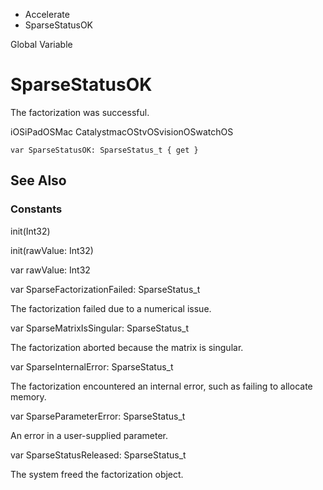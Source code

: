 

- Accelerate
-  SparseStatusOK 

Global Variable

# SparseStatusOK

The factorization was successful.

iOSiPadOSMac CatalystmacOStvOSvisionOSwatchOS

``` source
var SparseStatusOK: SparseStatus_t { get }
```

## See Also

### Constants

init(Int32)

init(rawValue: Int32)

var rawValue: Int32

var SparseFactorizationFailed: SparseStatus_t

The factorization failed due to a numerical issue.

var SparseMatrixIsSingular: SparseStatus_t

The factorization aborted because the matrix is singular.

var SparseInternalError: SparseStatus_t

The factorization encountered an internal error, such as failing to allocate memory.

var SparseParameterError: SparseStatus_t

An error in a user-supplied parameter.

var SparseStatusReleased: SparseStatus_t

The system freed the factorization object.

